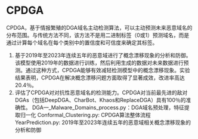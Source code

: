 # CPDGA
CPDGA，基于情报繁殖的DGA域名主动检测算法，可以主动预测未来恶意域名的分布范围。与传统方法不同，该方法不是用二进制标签（0或1）预测域名，而是通过计算每个域名在每个类别中的置信度和可信度来确定其标签。
1. 基于2019年至2023年连续五年的恶意域进行了概念漂移现象的分析和防御。该模型使用2019年的数据进行训练，然后利用生成的数据对未来数据进行预测。通过这种方式，CPDGA能够有效减轻检测模型中的概念漂移现象。实验结果表明，CPDGA在解决概念漂移问题方面取得了显著成效，改进率高达20.4％。
2. 评估了CPDGA对对抗性恶意域名的检测能力。CPDGA对当前最先进的敌对DGAs（包括DeepDGA、CharBot、Khaos和ReplaceDGA）具有100％的准确性。
DGA—_Malware_Domains_process.py：DGA域名预处理，特征提取归一化
Conformal_Clustering.py: CPDGA算法整体流程
YearPrediction.py: 2019年至2023年连续五年的恶意域相关概念漂移现象的分析和防御


